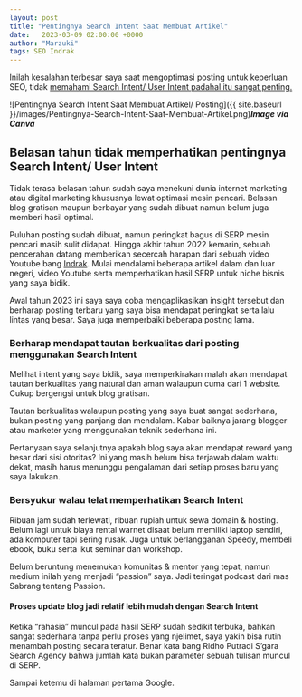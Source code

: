 ```yaml
---
layout: post
title: "Pentingnya Search Intent Saat Membuat Artikel"
date:   2023-03-09 02:00:00 +0000
author: "Marzuki"
tags: SEO Indrak
---
```

Inilah kesalahan terbesar saya saat mengoptimasi posting untuk keperluan SEO, tidak <a href="https://dma.pages.dev" target="_blank">memahami Search Intent/ User Intent padahal itu sangat penting.</a>

![Pentingnya Search Intent Saat Membuat Artikel/ Posting]({{ site.baseurl }}/images/Pentingnya-Search-Intent-Saat-Membuat-Artikel.png)***Image via Canva***

## Belasan tahun tidak memperhatikan pentingnya Search Intent/ User Intent

Tidak terasa belasan tahun sudah saya menekuni dunia internet marketing atau digital marketing khususnya lewat optimasi mesin pencari. Belasan blog gratisan maupun berbayar yang sudah dibuat namun belum juga memberi hasil optimal.

Puluhan posting sudah dibuat, namun peringkat bagus di SERP mesin pencari masih sulit didapat. Hingga akhir tahun 2022 kemarin, sebuah pencerahan datang memberikan secercah harapan dari sebuah video Youtube bang <a href="https://www.indrak.eu.org" rel="nofollow" target="_blank">Indrak</a>. Mulai mendalami beberapa artikel dalam dan luar negeri, video Youtube serta memperhatikan hasil SERP untuk niche bisnis yang saya bidik.

Awal tahun 2023 ini saya saya coba mengaplikasikan insight tersebut dan berharap posting terbaru yang saya bisa mendapat peringkat serta lalu lintas yang besar. Saya juga memperbaiki beberapa posting lama.

### Berharap mendapat tautan berkualitas dari posting menggunakan Search Intent

Melihat intent yang saya bidik, saya memperkirakan malah akan mendapat tautan berkualitas yang natural dan aman walaupun cuma dari 1 website. Cukup bergengsi untuk blog gratisan.

Tautan berkualitas walaupun posting yang saya buat sangat sederhana, bukan posting yang panjang dan mendalam. Kabar baiknya jarang blogger atau marketer yang menggunakan teknik sederhana ini.

Pertanyaan saya selanjutnya apakah blog saya akan mendapat reward yang besar dari sisi otoritas? Ini yang masih belum bisa terjawab dalam waktu dekat, masih harus menunggu pengalaman dari setiap proses baru yang saya lakukan.

### Bersyukur walau telat memperhatikan Search Intent

Ribuan jam sudah terlewati, ribuan rupiah untuk sewa domain & hosting. Belum lagi untuk biaya rental warnet disaat belum memiliki laptop sendiri, ada komputer tapi sering rusak. Juga untuk berlangganan Speedy, membeli ebook, buku serta ikut seminar dan workshop.

Belum beruntung menemukan komunitas & mentor yang tepat, namun medium inilah yang menjadi “passion” saya. Jadi teringat podcast dari mas Sabrang tentang Passion.

#### Proses update blog jadi relatif lebih mudah dengan Search Intent

Ketika “rahasia” muncul pada hasil SERP sudah sedikit terbuka, bahkan sangat sederhana tanpa perlu proses yang njelimet, saya yakin bisa rutin menambah posting secara teratur. Benar kata bang Ridho Putradi S’gara Search Agency bahwa jumlah kata bukan parameter sebuah tulisan muncul di SERP.

Sampai ketemu di halaman pertama Google.